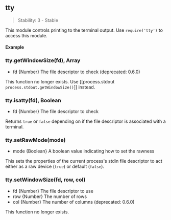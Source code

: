## tty

> Stability: 3 - Stable
    
This module controls printing to the terminal output. Use `require('tty')` to
access this module.

#### Example

<script src='http://snippets.c9.io/github.com/c9/nodemanual.org-examples/nodejs_ref_guide/tty/tty.js?linestart=3&lineend=0&showlines=false' defer='defer'></script>

### tty.getWindowSize(fd), Array
- fd {Number}   The file descriptor to check
(deprecated: 0.6.0)

This function no longer exists. Use [[process.stdout
`process.stdout.getWindowSize()`]] instead.

### tty.isatty(fd), Boolean
- fd {Number}   The file descriptor to check

Returns `true` or `false` depending on if the file descriptor is associated with
a terminal.

### tty.setRawMode(mode)
- mode {Boolean}  A boolean value indicating how to set the rawness

This sets the properties of the current process's stdin file descriptor to act
either as a raw device (`true`) or default (`false`).

### tty.setWindowSize(fd, row, col)
- fd {Number}  The file descriptor to use
- row {Number}  The number of rows
- col {Number}  The number of columns
(deprecated: 0.6.0)

This function no longer exists.
